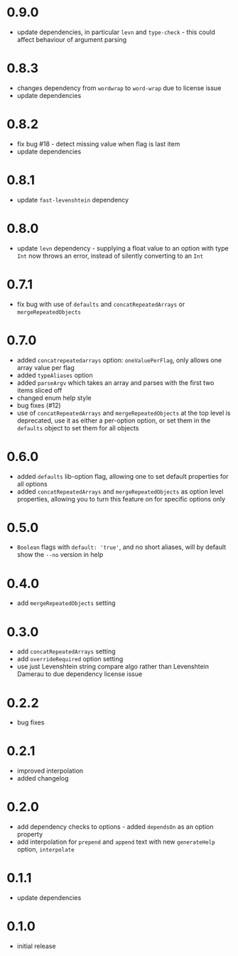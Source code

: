 # 0.9.0

- update dependencies, in particular `levn` and `type-check` - this could affect behaviour of argument parsing

# 0.8.3

- changes dependency from `wordwrap` to `word-wrap` due to license issue
- update dependencies

# 0.8.2

- fix bug #18 - detect missing value when flag is last item
- update dependencies

# 0.8.1

- update `fast-levenshtein` dependency

# 0.8.0

- update `levn` dependency - supplying a float value to an option with type `Int` now throws an error, instead of silently converting to an `Int`

# 0.7.1

- fix bug with use of `defaults` and `concatRepeatedArrays` or `mergeRepeatedObjects`

# 0.7.0

- added `concatrepeatedarrays` option: `oneValuePerFlag`, only allows one array value per flag
- added `typeAliases` option
- added `parseArgv` which takes an array and parses with the first two items sliced off
- changed enum help style
- bug fixes (#12)
- use of `concatRepeatedArrays` and `mergeRepeatedObjects` at the top level is deprecated, use it as either a per-option option, or set them in the `defaults` object to set them for all objects

# 0.6.0

- added `defaults` lib-option flag, allowing one to set default properties for all options
- added `concatRepeatedArrays` and `mergeRepeatedObjects` as option level properties, allowing you to turn this feature on for specific options only

# 0.5.0

- `Boolean` flags with `default: 'true'`, and no short aliases, will by default show the `--no` version in help

# 0.4.0

- add `mergeRepeatedObjects` setting

# 0.3.0

- add `concatRepeatedArrays` setting
- add `overrideRequired` option setting
- use just Levenshtein string compare algo rather than Levenshtein Damerau to due dependency license issue

# 0.2.2

- bug fixes

# 0.2.1

- improved interpolation
- added changelog

# 0.2.0

- add dependency checks to options - added `dependsOn` as an option property
- add interpolation for `prepend` and `append` text with new `generateHelp` option, `interpolate`

# 0.1.1

- update dependencies

# 0.1.0

- initial release
